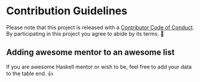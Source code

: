 # Contribution Guidelines

Please note that this project is released with a [Contributor Code of Conduct](code-of-conduct.md). By participating in this project you agree to abide by its terms. :blue_heart:

## Adding awesome mentor to an awesome list

If you are awesome Haskell mentor or wish to be, feel free to add your data to the table end. :+1:
